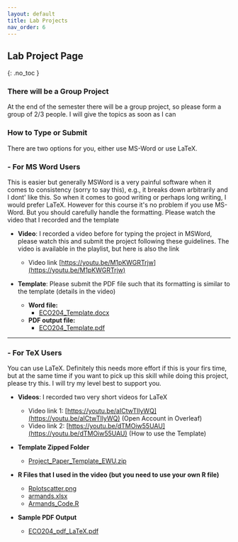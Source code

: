 ```yaml
---
layout: default
title: Lab Projects
nav_order: 6
---
```


## Lab Project Page
{: .no_toc }


### There will be a Group Project

At the end of the semester there will be a group project, so please form a group of 2/3 people. I will give the topics as soon as I can 


### How to Type or Submit

There are two options for you, either use MS-Word or use LaTeX.


### - **For MS Word Users**

This is easier but generally MSWord is a very painful software when it comes to consistency (sorry to say this), e.g., it breaks down arbitrarily and I dont' like this. So when it comes to good writing or perhaps long writing, I would prefer LaTeX. However for this course it's no problem if you use MS-Word. But you should carefully handle the formatting. Please watch the video that I recorded and the template 

- **Video**: I recorded a video before for typing the project in MSWord, please watch this and submit the project following these guidelines. The video is available in the playlist, but here is also the link
  - Video link [https://youtu.be/M1pKWGRTrjw](https://youtu.be/M1pKWGRTrjw)

- **Template**: Please submit the PDF file such that its formatting is similar to the template (details in the video)
  - **Word file:**
    - [ECO204_Template.docx](MS-Word_Stuffs/ECO204_Template.docx)
  - **PDF output file:**
    - [ECO204_Template.pdf](MS-Word_Stuffs/ECO204_Template.pdf)

---

### - **For TeX Users**

You can use LaTeX. Definitely this needs more effort if this is your firs time, but at the same time if you want to pick up this skill while doing this project, please try this. I will try my level best to support you.

- **Videos**: I recorded two very short videos for LaTeX
  - Video link 1: [https://youtu.be/aICtwTIlyWQ](https://youtu.be/aICtwTIlyWQ) (Open Account in Overleaf)
  - Video link 2: [https://youtu.be/dTMOiw55UAU](https://youtu.be/dTMOiw55UAU) (How to use the Template)

- **Template Zipped Folder**
  - [Project_Paper_Template_EWU.zip](LaTeX_Stuffs/Project_Paper_Template_EWU.zip)

- **R Files that I used in the video (but you need to use your own R file)**
  - [Rplotscatter.png](LaTeX_Stuffs/Rplotscatter.png)
  - [armands.xlsx](LaTeX_Stuffs/armands.xlsx)
  - [Armands_Code.R](LaTeX_Stuffs/Armands_Code.R)

- **Sample PDF Output**
  - [ECO204_pdf_LaTeX.pdf](LaTeX_Stuffs/ECO204_pdf_LaTeX.pdf)


